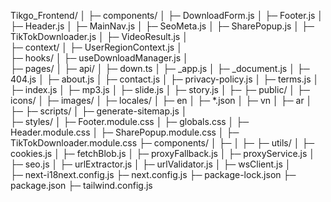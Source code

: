 Tikgo_Frontend/
│
├─ components/
│   ├─ DownloadForm.js
│   ├─ Footer.js
│   ├─ Header.js
│   ├─ MainNav.js
│   ├─ SeoMeta.js
│   ├─ SharePopup.js
│   ├─ TikTokDownloader.js
│   ├─ VideoResult.js
│   
├─ context/
│   ├─ UserRegionContext.js
│   
├─ hooks/
│   ├─ useDownloadManager.js
│   
├─ pages/
│   ├─ api/
│       ├─ down.ts
│   ├─ _app.js
│   ├─ _document.js
│   ├─ 404.js
│   ├─ about.js
│   ├─ contact.js
│   ├─ privacy-policy.js
│   ├─ terms.js
│   ├─ index.js
│   ├─ mp3.js
│   ├─ slide.js
│   ├─ story.js
│   ├─ 
├─ public/
│   ├─ icons/
│   ├─ images/
│   ├─ locales/
│       ├─ en
│           ├─ *.json
│       ├─ vn
│       ├─ ar
│   ├─ 
├─ scripts/
│   ├─ generate-sitemap.js
│   
├─ styles/
│   ├─ Footer.module.css
│   ├─ globals.css
│   ├─ Header.module.css
│   ├─ SharePopup.module.css
│   ├─ TikTokDownloader.module.css
├─ components/
│   ├─ 
│   ├─ 
├─ utils/
│   ├─ cookies.js
│   ├─ fetchBlob.js
│   ├─ proxyFallback.js
│   ├─ proxyService.js
│   ├─ seo.js
│   ├─ urlExtractor.js
│   ├─ urlValidator.js
│   ├─ wsClient.js
│   
├─ next-i18next.config.js
├─ next.config.js
├─ package-lock.json
├─ package.json
├─ tailwind.config.js
